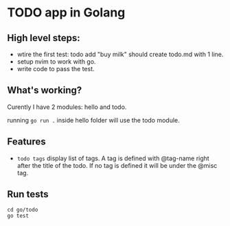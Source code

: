 # TODO app in Golang

## High level steps:
* wtire the first test: todo add "buy milk" should create todo.md with 1 line.
* setup nvim to work with go.
* write code to pass the test. 

## What's working?
Curently I have 2 modules: hello and todo.

running `go run .` inside hello folder will use the todo module.

## Features
* `todo tags` display list of tags. A tag is defined with @tag-name right after the title of the todo. If no tag is defined it will be under the @misc tag.

## Run tests
```
cd go/todo
go test
```
